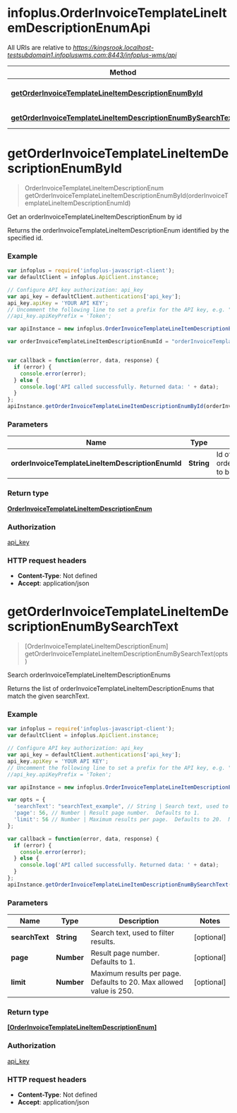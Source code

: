 # infoplus.OrderInvoiceTemplateLineItemDescriptionEnumApi

All URIs are relative to *https://kingsrook.localhost-testsubdomain1.infopluswms.com:8443/infoplus-wms/api*

Method | HTTP request | Description
------------- | ------------- | -------------
[**getOrderInvoiceTemplateLineItemDescriptionEnumById**](OrderInvoiceTemplateLineItemDescriptionEnumApi.md#getOrderInvoiceTemplateLineItemDescriptionEnumById) | **GET** /beta/orderInvoiceTemplateLineItemDescriptionEnum/{orderInvoiceTemplateLineItemDescriptionEnumId} | Get an orderInvoiceTemplateLineItemDescriptionEnum by id
[**getOrderInvoiceTemplateLineItemDescriptionEnumBySearchText**](OrderInvoiceTemplateLineItemDescriptionEnumApi.md#getOrderInvoiceTemplateLineItemDescriptionEnumBySearchText) | **GET** /beta/orderInvoiceTemplateLineItemDescriptionEnum/search | Search orderInvoiceTemplateLineItemDescriptionEnums


<a name="getOrderInvoiceTemplateLineItemDescriptionEnumById"></a>
# **getOrderInvoiceTemplateLineItemDescriptionEnumById**
> OrderInvoiceTemplateLineItemDescriptionEnum getOrderInvoiceTemplateLineItemDescriptionEnumById(orderInvoiceTemplateLineItemDescriptionEnumId)

Get an orderInvoiceTemplateLineItemDescriptionEnum by id

Returns the orderInvoiceTemplateLineItemDescriptionEnum identified by the specified id.

### Example
```javascript
var infoplus = require('infoplus-javascript-client');
var defaultClient = infoplus.ApiClient.instance;

// Configure API key authorization: api_key
var api_key = defaultClient.authentications['api_key'];
api_key.apiKey = 'YOUR API KEY';
// Uncomment the following line to set a prefix for the API key, e.g. "Token" (defaults to null)
//api_key.apiKeyPrefix = 'Token';

var apiInstance = new infoplus.OrderInvoiceTemplateLineItemDescriptionEnumApi();

var orderInvoiceTemplateLineItemDescriptionEnumId = "orderInvoiceTemplateLineItemDescriptionEnumId_example"; // String | Id of orderInvoiceTemplateLineItemDescriptionEnum to be returned.


var callback = function(error, data, response) {
  if (error) {
    console.error(error);
  } else {
    console.log('API called successfully. Returned data: ' + data);
  }
};
apiInstance.getOrderInvoiceTemplateLineItemDescriptionEnumById(orderInvoiceTemplateLineItemDescriptionEnumId, callback);
```

### Parameters

Name | Type | Description  | Notes
------------- | ------------- | ------------- | -------------
 **orderInvoiceTemplateLineItemDescriptionEnumId** | **String**| Id of orderInvoiceTemplateLineItemDescriptionEnum to be returned. | 

### Return type

[**OrderInvoiceTemplateLineItemDescriptionEnum**](OrderInvoiceTemplateLineItemDescriptionEnum.md)

### Authorization

[api_key](../README.md#api_key)

### HTTP request headers

 - **Content-Type**: Not defined
 - **Accept**: application/json

<a name="getOrderInvoiceTemplateLineItemDescriptionEnumBySearchText"></a>
# **getOrderInvoiceTemplateLineItemDescriptionEnumBySearchText**
> [OrderInvoiceTemplateLineItemDescriptionEnum] getOrderInvoiceTemplateLineItemDescriptionEnumBySearchText(opts)

Search orderInvoiceTemplateLineItemDescriptionEnums

Returns the list of orderInvoiceTemplateLineItemDescriptionEnums that match the given searchText.

### Example
```javascript
var infoplus = require('infoplus-javascript-client');
var defaultClient = infoplus.ApiClient.instance;

// Configure API key authorization: api_key
var api_key = defaultClient.authentications['api_key'];
api_key.apiKey = 'YOUR API KEY';
// Uncomment the following line to set a prefix for the API key, e.g. "Token" (defaults to null)
//api_key.apiKeyPrefix = 'Token';

var apiInstance = new infoplus.OrderInvoiceTemplateLineItemDescriptionEnumApi();

var opts = { 
  'searchText': "searchText_example", // String | Search text, used to filter results.
  'page': 56, // Number | Result page number.  Defaults to 1.
  'limit': 56 // Number | Maximum results per page.  Defaults to 20.  Max allowed value is 250.
};

var callback = function(error, data, response) {
  if (error) {
    console.error(error);
  } else {
    console.log('API called successfully. Returned data: ' + data);
  }
};
apiInstance.getOrderInvoiceTemplateLineItemDescriptionEnumBySearchText(opts, callback);
```

### Parameters

Name | Type | Description  | Notes
------------- | ------------- | ------------- | -------------
 **searchText** | **String**| Search text, used to filter results. | [optional] 
 **page** | **Number**| Result page number.  Defaults to 1. | [optional] 
 **limit** | **Number**| Maximum results per page.  Defaults to 20.  Max allowed value is 250. | [optional] 

### Return type

[**[OrderInvoiceTemplateLineItemDescriptionEnum]**](OrderInvoiceTemplateLineItemDescriptionEnum.md)

### Authorization

[api_key](../README.md#api_key)

### HTTP request headers

 - **Content-Type**: Not defined
 - **Accept**: application/json

